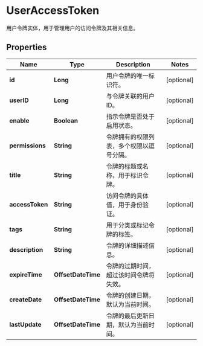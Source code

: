 

# UserAccessToken

用户令牌实体，用于管理用户的访问令牌及其相关信息。

## Properties

| Name | Type | Description | Notes |
|------------ | ------------- | ------------- | -------------|
|**id** | **Long** | 用户令牌的唯一标识符。 |  [optional] |
|**userID** | **Long** | 与令牌关联的用户ID。 |  [optional] |
|**enable** | **Boolean** | 指示令牌是否处于启用状态。 |  [optional] |
|**permissions** | **String** | 令牌拥有的权限列表，多个权限以逗号分隔。 |  [optional] |
|**title** | **String** | 令牌的标题或名称，用于标识令牌。 |  [optional] |
|**accessToken** | **String** | 访问令牌的具体值，用于身份验证。 |  [optional] |
|**tags** | **String** | 用于分类或标记令牌的标签。 |  [optional] |
|**description** | **String** | 令牌的详细描述信息。 |  [optional] |
|**expireTime** | **OffsetDateTime** | 令牌的过期时间，超过该时间令牌将失效。 |  [optional] |
|**createDate** | **OffsetDateTime** | 令牌的创建日期，默认为当前时间。 |  [optional] |
|**lastUpdate** | **OffsetDateTime** | 令牌的最后更新日期，默认为当前时间。 |  [optional] |



